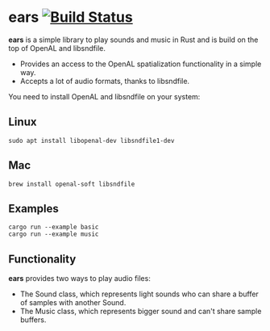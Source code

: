 # ears [![Build Status](https://travis-ci.org/jhasse/ears.svg?branch=master)](https://travis-ci.org/jhasse/ears)


__ears__ is a simple library to play sounds and music in Rust and is build on the top of OpenAL and
libsndfile.

* Provides an access to the OpenAL spatialization functionality in a simple way.
* Accepts a lot of audio formats, thanks to libsndfile.

You need to install OpenAL and libsndfile on your system:

## Linux

```
sudo apt install libopenal-dev libsndfile1-dev
```

## Mac

```
brew install openal-soft libsndfile
```

## Examples

```
cargo run --example basic
cargo run --example music
```

## Functionality

__ears__ provides two ways to play audio files:

* The Sound class, which represents light sounds who can share a buffer of samples with another
  Sound.
* The Music class, which represents bigger sound and can't share sample buffers.
